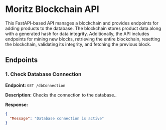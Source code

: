 # Moritz Blockchain API

This FastAPI-based API manages a blockchain and provides endpoints for adding products to the database. The blockchain stores product data along with a generated hash for data integrity. Additionally, the API includes endpoints for mining new blocks, retrieving the entire blockchain, resetting the blockchain, validating its integrity, and fetching the previous block.


## Endpoints

### 1. Check Database Connection

**Endpoint:** `GET /dbConnection`

**Description:**  Checks the connection to the database..

**Response:**
```json
{
  "Message": "Database connection is active"
}
```
